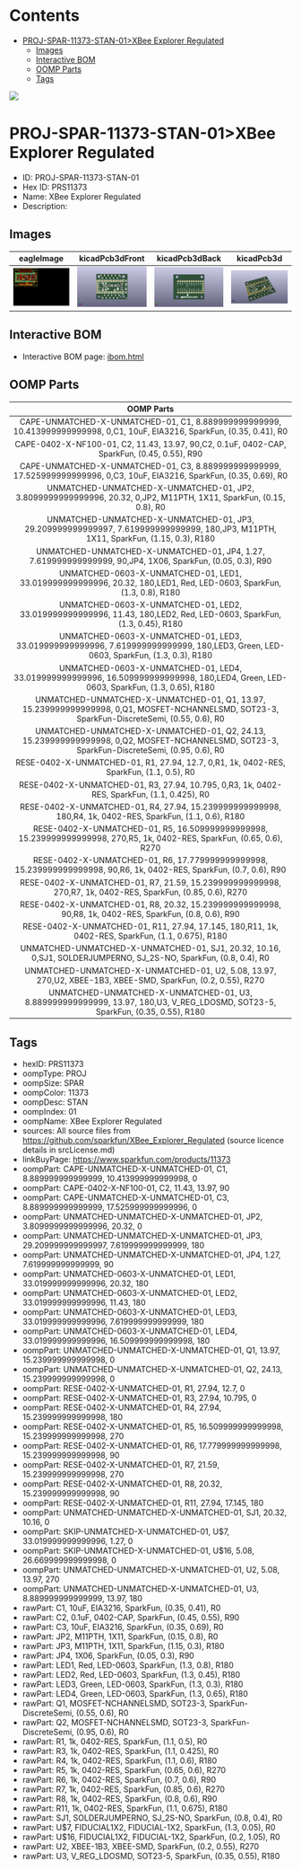 



Contents
========

* [PROJ-SPAR-11373-STAN-01>XBee Explorer Regulated](#proj-spar-11373-stan-01xbee-explorer-regulated)
	* [Images](#images)
	* [Interactive BOM](#interactive-bom)
	* [OOMP Parts](#oomp-parts)
	* [Tags](#tags)
  
![][im]
# PROJ-SPAR-11373-STAN-01>XBee Explorer Regulated

- ID: PROJ-SPAR-11373-STAN-01
- Hex ID: PRS11373
- Name: XBee Explorer Regulated
- Description: 

## Images
  
  

|eagleImage|kicadPcb3dFront|kicadPcb3dBack|kicadPcb3d|
| :---: | :---: | :---: | :---: |
|[![eagleImage](eagleImage_140.png)](eagleImage_600.png)|[![kicadPcb3dFront](kicadPcb3dFront_140.png)](kicadPcb3dFront_600.png)|[![kicadPcb3dBack](kicadPcb3dBack_140.png)](kicadPcb3dBack_600.png)|[![kicadPcb3d](kicadPcb3d_140.png)](kicadPcb3d_600.png)|

## Interactive BOM

- Interactive BOM page: [ibom.html](kicad/bom/ibom.html)

## OOMP Parts
  

|OOMP Parts|
| :---: |
|CAPE-UNMATCHED-X-UNMATCHED-01, C1, 8.889999999999999, 10.413999999999998, 0,C1, 10uF, EIA3216, SparkFun, (0.35, 0.41), R0|
|CAPE-0402-X-NF100-01, C2, 11.43, 13.97, 90,C2, 0.1uF, 0402-CAP, SparkFun, (0.45, 0.55), R90|
|CAPE-UNMATCHED-X-UNMATCHED-01, C3, 8.889999999999999, 17.525999999999996, 0,C3, 10uF, EIA3216, SparkFun, (0.35, 0.69), R0|
|UNMATCHED-UNMATCHED-X-UNMATCHED-01, JP2, 3.8099999999999996, 20.32, 0,JP2, M11PTH, 1X11, SparkFun, (0.15, 0.8), R0|
|UNMATCHED-UNMATCHED-X-UNMATCHED-01, JP3, 29.209999999999997, 7.619999999999999, 180,JP3, M11PTH, 1X11, SparkFun, (1.15, 0.3), R180|
|UNMATCHED-UNMATCHED-X-UNMATCHED-01, JP4, 1.27, 7.619999999999999, 90,JP4, 1X06, SparkFun, (0.05, 0.3), R90|
|UNMATCHED-0603-X-UNMATCHED-01, LED1, 33.019999999999996, 20.32, 180,LED1, Red, LED-0603, SparkFun, (1.3, 0.8), R180|
|UNMATCHED-0603-X-UNMATCHED-01, LED2, 33.019999999999996, 11.43, 180,LED2, Red, LED-0603, SparkFun, (1.3, 0.45), R180|
|UNMATCHED-0603-X-UNMATCHED-01, LED3, 33.019999999999996, 7.619999999999999, 180,LED3, Green, LED-0603, SparkFun, (1.3, 0.3), R180|
|UNMATCHED-0603-X-UNMATCHED-01, LED4, 33.019999999999996, 16.509999999999998, 180,LED4, Green, LED-0603, SparkFun, (1.3, 0.65), R180|
|UNMATCHED-UNMATCHED-X-UNMATCHED-01, Q1, 13.97, 15.239999999999998, 0,Q1, MOSFET-NCHANNELSMD, SOT23-3, SparkFun-DiscreteSemi, (0.55, 0.6), R0|
|UNMATCHED-UNMATCHED-X-UNMATCHED-01, Q2, 24.13, 15.239999999999998, 0,Q2, MOSFET-NCHANNELSMD, SOT23-3, SparkFun-DiscreteSemi, (0.95, 0.6), R0|
|RESE-0402-X-UNMATCHED-01, R1, 27.94, 12.7, 0,R1, 1k, 0402-RES, SparkFun, (1.1, 0.5), R0|
|RESE-0402-X-UNMATCHED-01, R3, 27.94, 10.795, 0,R3, 1k, 0402-RES, SparkFun, (1.1, 0.425), R0|
|RESE-0402-X-UNMATCHED-01, R4, 27.94, 15.239999999999998, 180,R4, 1k, 0402-RES, SparkFun, (1.1, 0.6), R180|
|RESE-0402-X-UNMATCHED-01, R5, 16.509999999999998, 15.239999999999998, 270,R5, 1k, 0402-RES, SparkFun, (0.65, 0.6), R270|
|RESE-0402-X-UNMATCHED-01, R6, 17.779999999999998, 15.239999999999998, 90,R6, 1k, 0402-RES, SparkFun, (0.7, 0.6), R90|
|RESE-0402-X-UNMATCHED-01, R7, 21.59, 15.239999999999998, 270,R7, 1k, 0402-RES, SparkFun, (0.85, 0.6), R270|
|RESE-0402-X-UNMATCHED-01, R8, 20.32, 15.239999999999998, 90,R8, 1k, 0402-RES, SparkFun, (0.8, 0.6), R90|
|RESE-0402-X-UNMATCHED-01, R11, 27.94, 17.145, 180,R11, 1k, 0402-RES, SparkFun, (1.1, 0.675), R180|
|UNMATCHED-UNMATCHED-X-UNMATCHED-01, SJ1, 20.32, 10.16, 0,SJ1, SOLDERJUMPERNO, SJ_2S-NO, SparkFun, (0.8, 0.4), R0|
|UNMATCHED-UNMATCHED-X-UNMATCHED-01, U2, 5.08, 13.97, 270,U2, XBEE-1B3, XBEE-SMD, SparkFun, (0.2, 0.55), R270|
|UNMATCHED-UNMATCHED-X-UNMATCHED-01, U3, 8.889999999999999, 13.97, 180,U3, V_REG_LDOSMD, SOT23-5, SparkFun, (0.35, 0.55), R180|

## Tags

- hexID: PRS11373
- oompType: PROJ
- oompSize: SPAR
- oompColor: 11373
- oompDesc: STAN
- oompIndex: 01
- oompName: XBee Explorer Regulated
- sources: All source files from https://github.com/sparkfun/XBee_Explorer_Regulated (source licence details in srcLicense.md)
- linkBuyPage: https://www.sparkfun.com/products/11373
- oompPart: CAPE-UNMATCHED-X-UNMATCHED-01, C1, 8.889999999999999, 10.413999999999998, 0
- oompPart: CAPE-0402-X-NF100-01, C2, 11.43, 13.97, 90
- oompPart: CAPE-UNMATCHED-X-UNMATCHED-01, C3, 8.889999999999999, 17.525999999999996, 0
- oompPart: UNMATCHED-UNMATCHED-X-UNMATCHED-01, JP2, 3.8099999999999996, 20.32, 0
- oompPart: UNMATCHED-UNMATCHED-X-UNMATCHED-01, JP3, 29.209999999999997, 7.619999999999999, 180
- oompPart: UNMATCHED-UNMATCHED-X-UNMATCHED-01, JP4, 1.27, 7.619999999999999, 90
- oompPart: UNMATCHED-0603-X-UNMATCHED-01, LED1, 33.019999999999996, 20.32, 180
- oompPart: UNMATCHED-0603-X-UNMATCHED-01, LED2, 33.019999999999996, 11.43, 180
- oompPart: UNMATCHED-0603-X-UNMATCHED-01, LED3, 33.019999999999996, 7.619999999999999, 180
- oompPart: UNMATCHED-0603-X-UNMATCHED-01, LED4, 33.019999999999996, 16.509999999999998, 180
- oompPart: UNMATCHED-UNMATCHED-X-UNMATCHED-01, Q1, 13.97, 15.239999999999998, 0
- oompPart: UNMATCHED-UNMATCHED-X-UNMATCHED-01, Q2, 24.13, 15.239999999999998, 0
- oompPart: RESE-0402-X-UNMATCHED-01, R1, 27.94, 12.7, 0
- oompPart: RESE-0402-X-UNMATCHED-01, R3, 27.94, 10.795, 0
- oompPart: RESE-0402-X-UNMATCHED-01, R4, 27.94, 15.239999999999998, 180
- oompPart: RESE-0402-X-UNMATCHED-01, R5, 16.509999999999998, 15.239999999999998, 270
- oompPart: RESE-0402-X-UNMATCHED-01, R6, 17.779999999999998, 15.239999999999998, 90
- oompPart: RESE-0402-X-UNMATCHED-01, R7, 21.59, 15.239999999999998, 270
- oompPart: RESE-0402-X-UNMATCHED-01, R8, 20.32, 15.239999999999998, 90
- oompPart: RESE-0402-X-UNMATCHED-01, R11, 27.94, 17.145, 180
- oompPart: UNMATCHED-UNMATCHED-X-UNMATCHED-01, SJ1, 20.32, 10.16, 0
- oompPart: SKIP-UNMATCHED-X-UNMATCHED-01, U$7, 33.019999999999996, 1.27, 0
- oompPart: SKIP-UNMATCHED-X-UNMATCHED-01, U$16, 5.08, 26.669999999999998, 0
- oompPart: UNMATCHED-UNMATCHED-X-UNMATCHED-01, U2, 5.08, 13.97, 270
- oompPart: UNMATCHED-UNMATCHED-X-UNMATCHED-01, U3, 8.889999999999999, 13.97, 180
- rawPart: C1, 10uF, EIA3216, SparkFun, (0.35, 0.41), R0
- rawPart: C2, 0.1uF, 0402-CAP, SparkFun, (0.45, 0.55), R90
- rawPart: C3, 10uF, EIA3216, SparkFun, (0.35, 0.69), R0
- rawPart: JP2, M11PTH, 1X11, SparkFun, (0.15, 0.8), R0
- rawPart: JP3, M11PTH, 1X11, SparkFun, (1.15, 0.3), R180
- rawPart: JP4, 1X06, SparkFun, (0.05, 0.3), R90
- rawPart: LED1, Red, LED-0603, SparkFun, (1.3, 0.8), R180
- rawPart: LED2, Red, LED-0603, SparkFun, (1.3, 0.45), R180
- rawPart: LED3, Green, LED-0603, SparkFun, (1.3, 0.3), R180
- rawPart: LED4, Green, LED-0603, SparkFun, (1.3, 0.65), R180
- rawPart: Q1, MOSFET-NCHANNELSMD, SOT23-3, SparkFun-DiscreteSemi, (0.55, 0.6), R0
- rawPart: Q2, MOSFET-NCHANNELSMD, SOT23-3, SparkFun-DiscreteSemi, (0.95, 0.6), R0
- rawPart: R1, 1k, 0402-RES, SparkFun, (1.1, 0.5), R0
- rawPart: R3, 1k, 0402-RES, SparkFun, (1.1, 0.425), R0
- rawPart: R4, 1k, 0402-RES, SparkFun, (1.1, 0.6), R180
- rawPart: R5, 1k, 0402-RES, SparkFun, (0.65, 0.6), R270
- rawPart: R6, 1k, 0402-RES, SparkFun, (0.7, 0.6), R90
- rawPart: R7, 1k, 0402-RES, SparkFun, (0.85, 0.6), R270
- rawPart: R8, 1k, 0402-RES, SparkFun, (0.8, 0.6), R90
- rawPart: R11, 1k, 0402-RES, SparkFun, (1.1, 0.675), R180
- rawPart: SJ1, SOLDERJUMPERNO, SJ_2S-NO, SparkFun, (0.8, 0.4), R0
- rawPart: U$7, FIDUCIAL1X2, FIDUCIAL-1X2, SparkFun, (1.3, 0.05), R0
- rawPart: U$16, FIDUCIAL1X2, FIDUCIAL-1X2, SparkFun, (0.2, 1.05), R0
- rawPart: U2, XBEE-1B3, XBEE-SMD, SparkFun, (0.2, 0.55), R270
- rawPart: U3, V_REG_LDOSMD, SOT23-5, SparkFun, (0.35, 0.55), R180



[im]: kicadPcb3d_450.png
